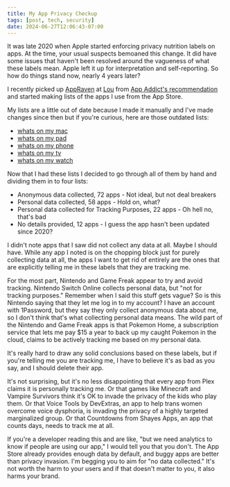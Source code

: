 ```yaml
---
title: My App Privacy Checkup
tags: [post, tech, security]
date: 2024-06-27T12:06:43-07:00
---
```


It was late 2020 when Apple started enforcing privacy nutrition labels on apps. At the time, your usual suspects bemoaned this change. It did have some issues that haven't been resolved around the vagueness of what these labels mean. Apple left it up for interpretation and self-reporting. So how do things stand now, nearly 4 years later?

I recently picked up [AppRaven](https://appraven.net) at [Lou](https://amerpie.lol) from [App Addict's recommendation](https://apps.louplummer.lol/post/appraven-apps-gone-free-and-more) and started making lists of the apps I use from the App Store.

My lists are a little out of date because I made it manually and I've made changes since then but if you're curious, here are those outdated lists:

- [whats on my mac](https://appraven.net/collection/91489020)
- [whats on my pad](https://appraven.net/collection/91329554)
- [whats on my phone](https://appraven.net/collection/91216989)
- [whats on my tv](https://appraven.net/collection/91488810)
- [whats on my watch](https://appraven.net/collection/91328880)

Now that I had these lists I decided to go through all of them by hand and dividing them in to four lists:

- Anonymous data collected, 72 apps - Not ideal, but not deal breakers
- Personal data collected, 58 apps - Hold on, what?
- Personal data collected for Tracking Purposes, 22 apps - Oh hell no, that's bad
- No details provided, 12 apps - I guess the app hasn't been updated since 2020?

I didn't note apps that I saw did not collect any data at all. Maybe I should have. While any app I noted is on the chopping block just for purely collecting data at all, the apps I want to get rid of entirely are the ones that are explicitly telling me in these labels that they are tracking me.

For the most part, Nintendo and Game Freak appear to try and avoid tracking. Nintendo Switch Online collects personal data, but "not for tracking purposes." Remember when I said this stuff gets vague? So is this Nintendo saying that they let me log in to my account? I have an account with 1Password, but they say they only collect anonymous data about me, so I don't think that's what collecting personal data means. The wild part of the Nintendo and Game Freak apps is that Pokemon Home, a subscription service that lets me pay $15 a year to back up my caught Pokemon in the cloud, claims to be actively tracking me based on my personal data.

It's really hard to draw any solid conclusions based on these labels, but if you're telling me you are tracking me, I have to believe it's as bad as you say, and I should delete their app.

It's not surprising, but it's no less disappointing that every app from Plex claims it is personally tracking me. Or that games like Minecraft and Vampire Survivors think it's OK to invade the privacy of the kids who play them. Or that Voice Tools by DevExtras, an app to help trans women overcome voice dysphoria, is invading the privacy of a highly targeted marginalized group. Or that Countdowns from Shayes Apps, an app that counts days, needs to track me at all.

If you're a developer reading this and are like, "but we need analytics to know if people are using our app," I would tell you that you don't. The App Store already provides enough data by default, and buggy apps are better than privacy invasion. I'm begging you to aim for "no data collected." It's not worth the harm to your users and if that doesn't matter to you, it also harms your brand.
